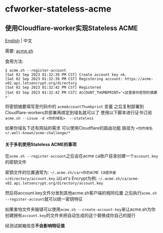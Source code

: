 # cfworker-stateless-acme

## 使用Cloudflare-worker实现Stateless ACME

[English](https://github.com/lietblue/cfworker-stateless-acme/blob/main/README.md) | 中文

需要: [acme.sh](https://github.com/acmesh-official/acme.sh)

食用方法:
```
$ acme.sh --register-account
[Sat 02 Sep 2023 01:32:39 PM CST] Create account key ok.
[Sat 02 Sep 2023 01:32:39 PM CST] Registering account: https://acme-v02.api.letsencrypt.org/directory
[Sat 02 Sep 2023 01:32:42 PM CST] Registered
[Sat 02 Sep 2023 01:32:42 PM CST] ACCOUNT_THUMBPRINT='<这里是你密钥的摘要>'
```

将密钥摘要填写至代码中的 `acmeAccountThumbprint` 变量
之后复制部署到Cloudflare-workers并部署再绑定到域名就可以了
使用以下脚本进行证书订阅
`acme.sh --issue -d <你的域名>  --stateless`


如果你域名下还有网站的需求 可以使用Cloudflare的路由功能
路径为 
`<你的域名>/.well-known/acme-challenge/*`


#### 关于多机使用Stateless ACME的事项
在`acme.sh --register-account`之后会在acme ca账户目录创建一个`account.key`的密钥文件


密钥文件的位置通常为:
`~/.acme.sh/ca/<你的ACME CA提供者>/directory/account.key`
以Let's Encrypt为例:
`~/.acme.sh/ca/acme-v02.api.letsencrypt.org/directory/account.key`


然后将account.key文件分发到其他acme.sh客户端的相同位置
之后执行`acme.sh --register-account`就可以统一密钥特征


如果害怕文件夹输错可以使用`acme.sh --create-account-key`来让acme.sh为你创建拥有`account.key`的文件夹把自动生成的这个替换成你自己的就行


经测试邮箱信息**不会影响特征值**

